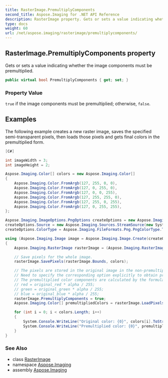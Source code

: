 ```yaml
---
title: RasterImage.PremultiplyComponents
second_title: Aspose.Imaging for .NET API Reference
description: RasterImage property. Gets or sets a value indicating whether the image components must be premultiplied
type: docs
weight: 60
url: /net/aspose.imaging/rasterimage/premultiplycomponents/
---
```

## RasterImage.PremultiplyComponents property

Gets or sets a value indicating whether the image components must be premultiplied.

```csharp
public virtual bool PremultiplyComponents { get; set; }
```

### Property Value

`true` if the image components must be premultiplied; otherwise, `false`.

## Examples

The following example creates a new raster image, saves the specified semi-transparent pixels, then loads those pixels and gets final colors in the premultiplied form.

```csharp
[C#]

int imageWidth = 3;
int imageHeight = 2;

Aspose.Imaging.Color[] colors = new Aspose.Imaging.Color[]
{
    Aspose.Imaging.Color.FromArgb(127, 255, 0, 0),
    Aspose.Imaging.Color.FromArgb(127, 0, 255, 0),
    Aspose.Imaging.Color.FromArgb(127, 0, 0, 255),
    Aspose.Imaging.Color.FromArgb(127, 255, 255, 0),
    Aspose.Imaging.Color.FromArgb(127, 255, 0, 255),
    Aspose.Imaging.Color.FromArgb(127, 0, 255, 255),
};

Aspose.Imaging.ImageOptions.PngOptions createOptions = new Aspose.Imaging.ImageOptions.PngOptions();
createOptions.Source = new Aspose.Imaging.Sources.StreamSource(new System.IO.MemoryStream(), true);
createOptions.ColorType = Aspose.Imaging.FileFormats.Png.PngColorType.TruecolorWithAlpha;

using (Aspose.Imaging.Image image = Aspose.Imaging.Image.Create(createOptions, imageWidth, imageHeight))
{
    Aspose.Imaging.RasterImage rasterImage = (Aspose.Imaging.RasterImage)image;

    // Save pixels for the whole image.
    rasterImage.SavePixels(rasterImage.Bounds, colors);

    // The pixels are stored in the original image in the non-premultiplied form.
    // Need to specify the corresponding option explicitly to obtain premultiplied color components.
    // The premultiplied color components are calculated by the formulas:
    // red = original_red * alpha / 255;
    // green = original_green * alpha / 255;
    // blue = original_blue * alpha / 255;
    rasterImage.PremultiplyComponents = true;
    Aspose.Imaging.Color[] premultipliedColors = rasterImage.LoadPixels(rasterImage.Bounds);

    for (int i = 0; i < colors.Length; i++)
    {
        System.Console.WriteLine("Original color: {0}", colors[i].ToString());
        System.Console.WriteLine("Premultiplied color: {0}", premultipliedColors[i].ToString());
    }
}
```

### See Also

* class [RasterImage](../)
* namespace [Aspose.Imaging](../../rasterimage/)
* assembly [Aspose.Imaging](../../../)


